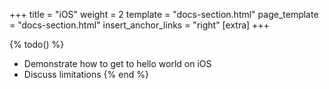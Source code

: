 +++
title = "iOS"
weight = 2
template = "docs-section.html"
page_template = "docs-section.html"
insert_anchor_links = "right"
[extra]
+++


{% todo() %}

* Demonstrate how to get to hello world on iOS
* Discuss limitations
{% end %}

